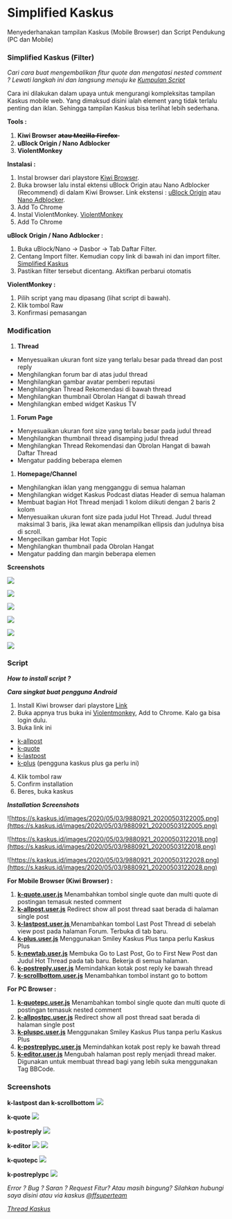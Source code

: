 # Simplified Kaskus


Menyederhanakan tampilan Kaskus (Mobile Browser) dan Script Pendukung (PC dan Mobile)

### Simplified Kaskus (Filter)

*Cari cara buat mengembalikan fitur quote dan mengatasi nested comment ? 
Lewati langkah ini dan langsung menuju ke [Kumpulan Script](#script)*


Cara ini dilakukan dalam upaya untuk mengurangi kompleksitas tampilan Kaskus mobile web. Yang dimaksud disini ialah element yang tidak terlalu penting dan iklan. Sehingga tampilan Kaskus bisa terlihat lebih sederhana.

**Tools :**
1.  **Kiwi Browser a̶t̶a̶u̶ ̶M̶o̶z̶i̶l̶l̶a̶ ̶F̶i̶r̶e̶f̶o̶x̶**
2.  **uBlock Origin / Nano Adblocker**
3.  **ViolentMonkey**

**Instalasi :**
1.  Instal browser dari playstore [Kiwi Browser]("https://play.google.com/store/apps/details?id=com.kiwibrowser.browser&hl=en").
2.  Buka browser lalu instal ektensi uBlock Origin atau Nano Adblocker (Recommend) di dalam Kiwi Browser.
Link ekstensi : [uBlock Origin]("https://chrome.google.com/webstore/detail/ublock-origin/cjpalhdlnbpafiamejdnhcphjbkeiagm?hl=en") atau [Nano Adblocker]("https://chrome.google.com/webstore/detail/nano-adblocker/gabbbocakeomblphkmmnoamkioajlkfo?hl=en"). 
3.  Add To Chrome
4. Instal ViolentMonkey. [ViolentMonkey]("https://chrome.google.com/webstore/detail/violentmonkey/jinjaccalgkegednnccohejagnlnfdag?hl=en")
5.  Add To Chrome


**uBlock Origin / Nano Adblocker :**
1.  Buka uBlock/Nano -> Dasbor -> Tab Daftar Filter.
2.  Centang Import filter. Kemudian copy link di bawah ini dan import filter. [Simplified Kaskus]("https://raw.githubusercontent.com/reforget-id/Simplified-Kaskus/master/filter/simplified-kaskus.txt")
3.  Pastikan filter tersebut dicentang. Aktifkan perbarui otomatis  

**ViolentMonkey :**
1.  Pilih script yang mau dipasang (lihat script di bawah).
2.  Klik tombol Raw
3.  Konfirmasi pemasangan

### Modification

1.  **Thread**
* Menyesuaikan ukuran font size yang terlalu besar pada thread dan post reply
* Menghilangkan forum bar di atas judul thread
* Menghilangkan gambar avatar pemberi reputasi
* Menghilangkan Thread Rekomendasi di bawah thread
* Menghilangkan thumbnail Obrolan Hangat di bawah thread
* Menghilangkan embed widget Kaskus TV

1.  **Forum Page**
* Menyesuaikan ukuran font size yang terlalu besar pada judul thread
* Menghilangkan thumbnail thread disamping judul thread
* Menghilangkan Thread Rekomendasi dan Obrolan Hangat di bawah Daftar Thread
* Mengatur padding beberapa elemen

1.  **Homepage/Channel**
* Menghilangkan iklan yang mengganggu di semua halaman
* Menghilangkan widget Kaskus Podcast diatas Header di semua halaman
* Membuat bagian Hot Thread menjadi 1 kolom diikuti dengan 2 baris 2 kolom
* Menyesuaikan ukuran font size pada judul Hot Thread. Judul thread maksimal 3 baris, jika lewat akan menampilkan ellipsis dan judulnya bisa di scroll. 
* Mengecilkan gambar Hot Topic
* Menghilangkan thumbnail pada Obrolan Hangat
* Mengatur padding dan margin beberapa elemen

**Screenshots**

![](https://s.kaskus.id/images/2020/02/12/9880921_20200212110103.png)

![](https://s.kaskus.id/images/2020/02/12/9880921_20200212110150.png)

![](https://s.kaskus.id/images/2020/02/12/9880921_20200212110202.png)

![](https://s.kaskus.id/images/2020/02/12/9880921_20200212110357.png)

![](https://s.kaskus.id/images/2020/02/12/9880921_20200212110448.png)

![](https://s.kaskus.id/images/2020/02/12/9880921_20200212110504.png)



### Script 

***How to install script ?***

***Cara singkat buat pengguna Android***

1. Install Kiwi browser dari playstore [Link](https://play.google.com/store/apps/details?id=com.kiwibrowser.browser)
2. Buka appnya trus buka ini [Violentmonkey](https://chrome.google.com/webstore/detail/violentmonkey/jinjaccalgkegednnccohejagnlnfdag), Add to Chrome. Kalo ga bisa login dulu. 
3. Buka link ini 
- [k-allpost](https://github.com/reforget-id/Simplified-Kaskus/blob/master/script/mobile/k-allpost.user.js)
- [k-quote](https://github.com/reforget-id/Simplified-Kaskus/blob/master/script/mobile/k-quote.user.js)
- [k-lastpost](https://github.com/reforget-id/Simplified-Kaskus/blob/master/script/mobile/k-lastpost.user.js)
- [k-plus](https://github.com/reforget-id/Simplified-Kaskus/blob/master/script/mobile/k-plus.user.js) (pengguna kaskus plus ga perlu ini)
4. Klik tombol raw
5. Confirm installation
6. Beres, buka kaskus


***Installation Screenshots***

![https://s.kaskus.id/images/2020/05/03/9880921_20200503122005.png](https://s.kaskus.id/images/2020/05/03/9880921_20200503122005.png)

![https://s.kaskus.id/images/2020/05/03/9880921_20200503122018.png](https://s.kaskus.id/images/2020/05/03/9880921_20200503122018.png)

![https://s.kaskus.id/images/2020/05/03/9880921_20200503122028.png](https://s.kaskus.id/images/2020/05/03/9880921_20200503122028.png)


**For Mobile Browser (Kiwi Browser) :**

1.  **[k-quote.user.js](https://github.com/reforget-id/Simplified-Kaskus/blob/master/script/mobile/k-quote.user.js)**
Menambahkan tombol single quote dan multi quote di postingan temasuk nested comment
2.  **[k-allpost.user.js](https://github.com/reforget-id/Simplified-Kaskus/blob/master/script/mobile/k-allpost.user.js)**
Redirect show all post thread saat berada di halaman single post
3.  **[k-lastpost.user.js ](https://github.com/reforget-id/Simplified-Kaskus/blob/master/script/mobile/k-lastpost.user.js)**
Menambahkan tombol Last Post Thread di sebelah view post pada halaman Forum. Terbuka di tab baru. 
4.  **[k-plus.user.js](https://github.com/reforget-id/Simplified-Kaskus/blob/master/script/mobile/k-plus.user.js)**
Menggunakan Smiley Kaskus Plus tanpa perlu Kaskus Plus
5.  **[k-newtab.user.js](https://github.com/reforget-id/Simplified-Kaskus/blob/master/script/mobile/k-newtab.user.js)**
Membuka Go to Last Post, Go to First New Post dan Judul Hot Thread pada tab baru. Bekerja di semua halaman. 
6.  **[k-postreply.user.js](https://github.com/reforget-id/Simplified-Kaskus/blob/master/script/mobile/k-postreply.user.js)**
Memindahkan kotak post reply ke bawah thread
7.  **[k-scrollbottom.user.js](https://github.com/reforget-id/Simplified-Kaskus/blob/master/script/mobile/k-scrollbottom.user.js)**
Menambahkan tombol instant go to bottom


**For PC Browser :**

1.  **[k-quotepc.user.js](https://github.com/reforget-id/Simplified-Kaskus/blob/master/script/pc/k-quotepc.user.js)**
Menambahkan tombol single quote dan multi quote di postingan temasuk nested comment
2.  **[k-allpostpc.user.js](https://github.com/reforget-id/Simplified-Kaskus/blob/master/script/pc/k-allpostpc.user.js)**
Redirect show all post thread saat berada di halaman single post
3.  **[k-pluspc.user.js](https://github.com/reforget-id/Simplified-Kaskus/blob/master/script/pc/k-pluspc.user.js)**
Menggunakan Smiley Kaskus Plus tanpa perlu Kaskus Plus
4.  **[k-postreplypc.user.js](https://github.com/reforget-id/Simplified-Kaskus/blob/master/script/pc/k-postreplypc.user.js)**
Memindahkan kotak post reply ke bawah thread
5.  **[k-editor.user.js](https://github.com/reforget-id/Simplified-Kaskus/blob/master/script/pc/k-editor.user.js)**
Mengubah halaman post reply menjadi thread maker. Digunakan untuk membuat thread bagi yang lebih suka menggunakan Tag BBCode. 


### Screenshots

**k-lastpost dan k-scrollbottom**
![](https://s.kaskus.id/images/2020/05/03/9880921_20200503011217.png)

**k-quote**
![](https://s.kaskus.id/images/2020/05/03/9880921_20200503011241.png)

**k-postreply**
![](https://s.kaskus.id/images/2020/05/03/9880921_20200503011306.png)


**k-editor**
![](https://s.kaskus.id/images/2020/05/03/9880921_20200503014756.png)
![](https://s.kaskus.id/images/2020/05/03/9880921_20200503014805.png)

**k-quotepc**
![](https://s.kaskus.id/images/2020/05/03/9880921_20200503014830.png)

**k-postreplypc**
![](https://s.kaskus.id/images/2020/05/03/9880921_20200503014852.png)


*Error ? Bug ? Saran ? Request Fitur? Atau masih bingung?
Silahkan hubungi saya disini atau via kaskus [@ffsuperteam](https://m.kaskus.co.id/@ffsuperteam)*


*[Thread Kaskus](https://m.kaskus.co.id/thread/5e4424ed337f9310e6200752/simplified-kaskus--menyederhanakan-tampilan-kaskus-pada-browser-mobile/?ref=threadlist-14&med=thread_list)*
